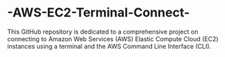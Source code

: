 # -AWS-EC2-Terminal-Connect-
This GitHub repository is dedicated to a comprehensive project on connecting to Amazon Web Services (AWS) Elastic Compute Cloud (EC2) instances using a terminal and the AWS Command Line Interface (CLI).
